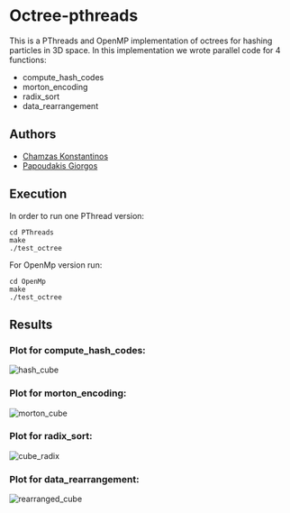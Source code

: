 # Octree-pthreads
This is a PThreads and OpenMP implementation of octrees for hashing particles in 3D space. In this implementation we wrote parallel code for 4 functions:

* compute_hash_codes
* morton_encoding
* radix_sort
* data_rearrangement

## Authors
* [Chamzas Konstantinos](https://github.com/ChamzasKonstantinos)
* [Papoudakis Giorgos](https://github.com/papoudakis)


## Execution
In order to run one PThread version:
```
cd PThreads
make
./test_octree
```
For OpenMp version run:
```
cd OpenMp
make
./test_octree
```

## Results

### Plot for  compute_hash_codes:

![hash_cube](https://cloud.githubusercontent.com/assets/9269275/21784133/01012ab0-d6c3-11e6-9dc3-b74cefa39003.png)

### Plot for morton_encoding:

![morton_cube](https://cloud.githubusercontent.com/assets/9269275/21784177/1ef59cd6-d6c3-11e6-8e3d-61e0b612cb07.png)

### Plot for radix_sort:

![cube_radix](https://cloud.githubusercontent.com/assets/9269275/21784208/35ff294c-d6c3-11e6-8bc9-0762e0f5a175.png)


### Plot for data_rearrangement:

![rearranged_cube](https://cloud.githubusercontent.com/assets/9269275/21784229/48018b4e-d6c3-11e6-9522-987beccc57c9.png)

